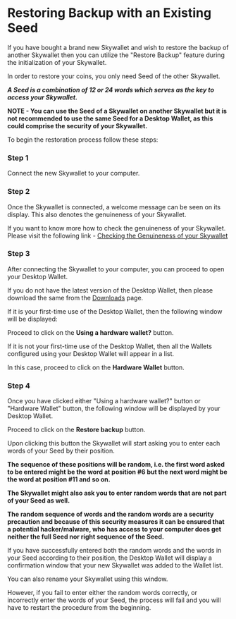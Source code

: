 # Restoring Backup with an Existing Seed

If you have bought a brand new Skywallet and wish to restore the backup of another Skywallet then you can utilize the "Restore Backup" feature during the initialization of your Skywallet.

In order to restore your coins, you only need Seed of the other Skywallet.

***A Seed is a combination of 12 or 24 words which serves as the key to access your Skywallet.***

**NOTE - You can use the Seed of a Skywallet on another Skywallet but it is not recommended to use the same Seed for a Desktop Wallet, as this could comprise the security of your Skywallet.**

To begin the restoration process follow these steps:


### Step 1 

Connect the new Skywallet to your computer.

### Step 2

Once the Skywallet is connected, a welcome message can be seen on its display. This also denotes the genuineness of your Skywallet. 

If you want to know more how to check the genuineness of your Skywallet. Please visit the following link - [Checking the Genuineness of your Skywallet](https://github.com/skycoin/hardware-wallet/wiki/How-to-check-whether-device-is-genuine)

<Picture of the Welcome message on the Skywallet>

### Step 3

After connecting the Skywallet to your computer, you can proceed to open your Desktop Wallet.

If you do not have the latest version of the Desktop Wallet, then please download the same from the [Downloads](https://www.skycoin.net/downloads/) page.

If it is your first-time use of the Desktop Wallet, then the following window will be displayed:

<Screenshot of a desktop wallet used for the first time> <That is with no wallets configured>

Proceed to click on the **Using a hardware wallet?** button.

<Reusing the last screenshot with the using a hardware wallet button highlighted>

If it is not your first-time use of the Desktop Wallet, then all the Wallets configured using your Desktop Wallet will appear in a list.

<Screenshot of a configured desktop wallet with a wallet list>

In this case, proceed to click on the **Hardware Wallet** button.

<Reusing the last screenshot with the hardware wallet button highlighted>

### Step 4

Once you have clicked either "Using a hardware wallet?" button or "Hardware Wallet" button, the following window will be displayed by your Desktop Wallet.

<Screenshot  of the hardware wallet window>

Proceed to click on the **Restore backup** button.

<Reusing the last screenshot with Restore backup button highlighted>

Upon clicking this button the Skywallet will start asking you to enter each words of your Seed by their position.
<Image of the Skywallet asking to enter a word at a particular position>

**The sequence of these positions will be random, i.e. the first word asked to be entered might be the word at position #6 but the next word might be the word at position #11 and so on.**

<At least two images to show the random nature of the Seed entering process>

**The Skywallet might also ask you to enter random words that are not part of your Seed as well.**
<Image of the Skywallet asking the user to enter a random word>

**The random sequence of words and the random words are a security precaution and because of this security measures it can be ensured that a potential hacker/malware, who has access to your computer does get neither the full Seed nor right sequence of the Seed.**

If you have successfully entered both the random words and the words in your Seed according to their position, the Desktop Wallet will display a confirmation window that your new Skywallet was added to the Wallet list.

<Screenshot of the confirmation window from the Desktop Wallet>

You can also rename your Skywallet using this window.

<Reusing the last screenshot with the name of the wallet edited>

However, if you fail to enter either the random words correctly, or incorrectly enter the words of your Seed, the process will fail and you will have to restart the procedure from the beginning.
